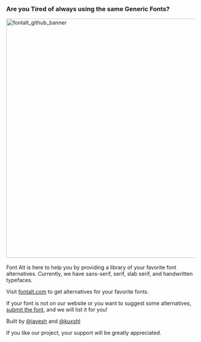 ### Are you Tired of always using the same Generic Fonts?
<img width="640" alt="fontalt_github_banner" src="https://github.com/JayeshVP24/fontalt/assets/96841144/b5beece1-1bdb-4803-a0d6-c25ce9b24dfc">
<br></br>
Font Alt is here to help you by providing a library of your favorite font alternatives. Currently, we have sans-serif, serif, slab serif, and handwritten typefaces.

Visit [fontalt.com](https://fontalt.com/) to get alternatives for your favorite fonts.

If your font is not on our website or you want to suggest some alternatives, [submit the font](https://tally.so/r/3lddgV), and we will list it for you!

Built by [@jayesh](https://twitter.com/jayeshvp24) and [@kuxshl](https://twitter.com/kuxshl) 

If you like our project, your support will be greatly appreciated.
